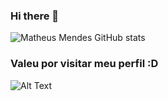 
### Hi there 👋

<!--
**1matheusmendes/1matheusmendes** is a ✨ _special_ ✨ repository because its `README.md` (this file) appears on your GitHub profile.

Here are some ideas to get you started:

- 🔭 I’m currently working on ...
- 🌱 I’m currently learning ...
- 👯 I’m looking to collaborate on ...
- 🤔 I’m looking for help with ...
- 💬 Ask me about ...
- 📫 How to reach me: ...
- 😄 Pronouns: ...
- ⚡ Fun fact: ...
-->


![Matheus Mendes GitHub stats](https://github-readme-stats.vercel.app/api?username=1matheusmendes&show_icons=true&theme=highcontrast)

### Valeu por visitar meu perfil :D

![Alt Text](https://media.giphy.com/media/NEvPzZ8bd1V4Y/giphy.gif)
